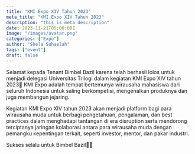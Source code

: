 ```yaml
---
title: "KMI Expo XIV Tahun 2023"
meta_title: "KMI Expo XIV Tahun 2023"
description: "this is meta description"
date: 2023-11-21T05:00:00Z
image: "/images/avatar.png"
categories: ["Expo"]
author: "Shela Suhaelah"
tags: ["event"]
draft: false
---
```


Selamat kepada Tenant Bimbel Bazil karena telah berhasil lolos untuk menjadi delegasi Universitas Trilogi dalam kegiatan KMI Expo XIV tahun 2023🤩 KMI Expo adalah tempat bertemunya wirausaha mahasiswa dari seluruh Indonesia untuk saling berkompetisi, mengenalkan produknya dan juga membangun jejaring. 

Kegiatan KMI Expo XIV tahun 2023 akan menjadi platform bagi para wirausaha muda untuk berbagi pengetahuan, pengalaman, dan best practices dalam menghadapi tantangan di era disruption serta mendorong terciptanya jaringan kolaborasi antara para wirausaha muda dengan pemangku kepentingan terkait, seperti investor, mentor, dan pakar industri.

Sukses selalu untuk Bimbel Bazil🤩✨